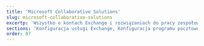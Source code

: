 ```yaml
---
title: 'Microsoft Collaborative Solutions'
slug: microsoft-collaborative-solutions
excertp: 'Wszystko o kontach Exchange i rozwiązaniach do pracy zespołowej'
sections: 'Konfiguracja usługi Exchange, Konfiguracja programu pocztowego Exchange, Przeniesienie konta, Konfiguracja programu pocztowego IMAP/POP, Konfiguracja konta Exchange na smartfonie/tablecie, Funkcjonalności i współdzielenie Exchange, Outlook Web Application (Aplikacja WWW), Office 365, Sharepoint, Inne'
order: 07
---
```



